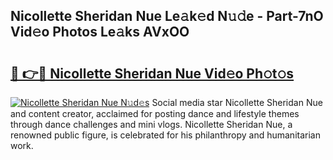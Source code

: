 ## Nicollette Sheridan Nue Le𝚊k𝚎d N𝚞𝚍e - Part-7nO Vid𝚎o Photos Le𝚊ks AVxOO

# <h2><a href="http://fb6k4t.evod.top/?m=Nicollette+Sheridan+Nue">🔗 👉🔴 Nicollette Sheridan Nue Vid𝚎o Ph𝚘t𝚘s</a></h2>

[![Nicollette Sheridan Nue N𝚞d𝚎s](https://i.imgur.com/8V9OHl7.gif)](http://fb6k4t.evod.top/?m=Nicollette+Sheridan+Nue)
Social media star Nicollette Sheridan Nue and content creator, acclaimed for posting dance and lifestyle themes through dance challenges and mini vlogs. Nicollette Sheridan Nue, a renowned public figure, is celebrated for his philanthropy and humanitarian work. 

